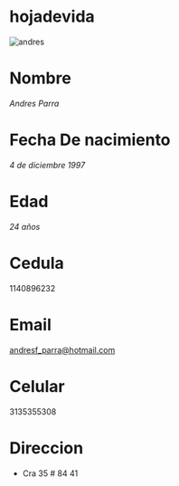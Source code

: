 # hojadevida
![andres](https://user-images.githubusercontent.com/110940241/183763637-9bc83994-0936-4c82-83da-93388cdeb929.png)
# Nombre
_Andres Parra_
# Fecha De nacimiento 
_4 de diciembre 1997_
# Edad
_24 años_
# Cedula
1140896232
# Email
andresf_parra@hotmail.com
# Celular 
3135355308
# Direccion
- Cra 35 # 84 41






